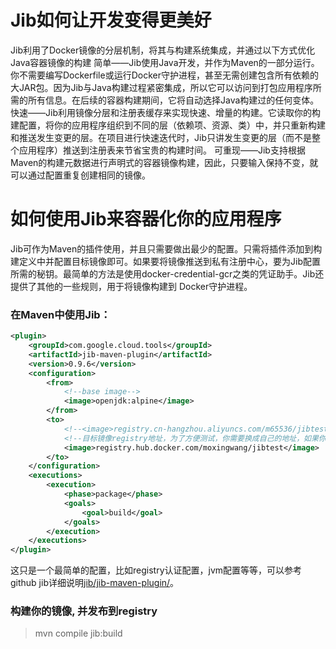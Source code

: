 # Jib如何让开发变得更美好

Jib利用了Docker镜像的分层机制，将其与构建系统集成，并通过以下方式优化 Java容器镜像的构建
简单——Jib使用Java开发，并作为Maven的一部分运行。你不需要编写Dockerfile或运行Docker守护进程，甚至无需创建包含所有依赖的大JAR包。因为Jib与Java构建过程紧密集成，所以它可以访问到打包应用程序所需的所有信息。在后续的容器构建期间，它将自动选择Java构建过的任何变体。
快速——Jib利用镜像分层和注册表缓存来实现快速、增量的构建。它读取你的构建配置，将你的应用程序组织到不同的层（依赖项、资源、类）中，并只重新构建和推送发生变更的层。在项目进行快速迭代时，Jib只讲发生变更的层（而不是整个应用程序）推送到注册表来节省宝贵的构建时间。
可重现——Jib支持根据Maven的构建元数据进行声明式的容器镜像构建，因此，只要输入保持不变，就可以通过配置重复创建相同的镜像。


# 如何使用Jib来容器化你的应用程序

Jib可作为Maven的插件使用，并且只需要做出最少的配置。只需将插件添加到构建定义中并配置目标镜像即可。如果要将镜像推送到私有注册中心，要为Jib配置所需的秘钥。最简单的方法是使用docker-credential-gcr之类的凭证助手。Jib还提供了其他的一些规则，用于将镜像构建到 Docker守护进程。

###  在Maven中使用Jib：

```xml
<plugin>
    <groupId>com.google.cloud.tools</groupId>
    <artifactId>jib-maven-plugin</artifactId>
    <version>0.9.6</version>
    <configuration>
        <from>
            <!--base image-->
            <image>openjdk:alpine</image>
        </from>
        <to>
            <!--<image>registry.cn-hangzhou.aliyuncs.com/m65536/jibtest</image>-->
            <!--目标镜像registry地址，为了方便测试，你需要换成自己的地址，如果你的网络不好，可以选用国内加速器，比如阿里云的-->
            <image>registry.hub.docker.com/moxingwang/jibtest</image>
        </to>
    </configuration>
    <executions>
        <execution>
            <phase>package</phase>
            <goals>
                <goal>build</goal>
            </goals>
        </execution>
    </executions>
</plugin>
```

这只是一个最简单的配置，比如registry认证配置，jvm配置等等，可以参考github jib详细说明[jib/jib-maven-plugin/](https://github.com/GoogleContainerTools/jib/tree/master/jib-maven-plugin#from-object)。

###  构建你的镜像, 并发布到registry

> mvn  compile  jib:build
